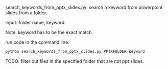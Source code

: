 search_keywords_from_pptx_slides.py: search a keyword from powerpoint slides from a folder.

Input: folder name, keyword.

Note: keyword has to be the exact match.

run code in the command line:

```sh
python search_keywords_from_pptx_slides.py PPTXFOLDER keyword

```

TODO: filter out files in the specified folder that are not ppt slides.
